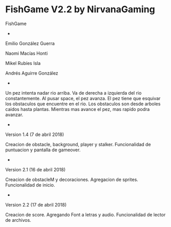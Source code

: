 # FishGame V2.2 by NirvanaGaming
FishGame

-

Emilio González Guerra

Naomi Macías Honti

Mikel Rubíes Isla

Andrés Aguirre González

-

Un pez intenta nadar rio arriba. Va de derecha a izquierda del rio constantemente. Al pusar space, el pez avanza. El pez tiene que esquivar los obstaculos que encuentre en el rio. Los obstaculos son desde arboles caidos hasta plantas. Mientras mas avance el pez, mas rapido podra avanzar.

-

Version 1.4 (7 de abril 2018)

Creacion de obstacle, background, player y stalker. Funcionalidad de puntuacion y pantalla de gameover.

-

Version 2.1 (16 de abril 2018)

Creacion de obstacleM y decoraciones. Agregacion de sprites. Funcionalidad de inicio.

-

Version 2.2 (17 de abril 2018)

Creacion de score. Agregando Font a letras y audio. Funcionalidad de lector de archivos.
